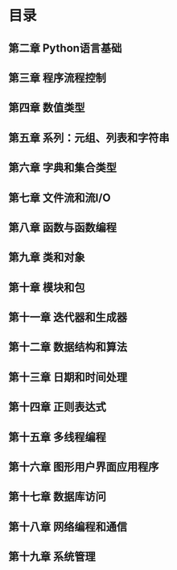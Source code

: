 # 目录

## 第二章 Python语言基础

## 第三章 程序流程控制

## 第四章 数值类型

## 第五章 系列：元组、列表和字符串

## 第六章 字典和集合类型

## 第七章 文件流和流I/O

## 第八章 函数与函数编程

## 第九章 类和对象

## 第十章 模块和包

## 第十一章 迭代器和生成器

## 第十二章 数据结构和算法

## 第十三章 日期和时间处理

## 第十四章 正则表达式

## 第十五章 多线程编程

## 第十六章 图形用户界面应用程序

## 第十七章 数据库访问

## 第十八章 网络编程和通信

## 第十九章 系统管理

